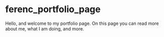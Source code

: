 # ferenc_portfolio_page
Hello, and welcome to my portfolio page. On this page you can read more about me, what I am doing, and more.
